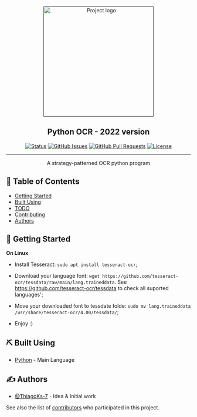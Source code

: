 <p align="center">
  <a href="" rel="noopener">
 <img width=300px height=300px src="https://user-images.githubusercontent.com/83460816/197318075-5671efa6-31d5-4720-91d3-675857949e2b.png" alt="Project logo"></a>
</p>
<h2 align="center">Python OCR - 2022 version</h2>

<div align="center">

[![Status](https://img.shields.io/badge/status-active-success.svg)]()
[![GitHub Issues](https://img.shields.io/github/issues/ThiagoKS-7/Python-Ocr-2022.svg)](https://github.com/ThiagoKS-7/Python-Ocr-2022/issues)
[![GitHub Pull Requests](https://img.shields.io/github/issues-pr/ThiagoKS-7/Python-Ocr-2022.svg)](https://github.com/ThiagoKS-7/Python-Ocr-2022/pulls)
[![License](https://img.shields.io/badge/license-GNUv3-blue.svg)](/LICENSE)

</div>

---

<p align="center"> A strategy-patterned OCR python program
    <br> 
</p>

## 📝 Table of Contents

- [Getting Started](#getting_started)
- [Built Using](#built_using)
- [TODO](../TODO.md)
- [Contributing](../CONTRIBUTING.md)
- [Authors](#authors)

## 🏁 Getting Started <a name = "getting_started"></a>

**On Linux**

- Install Tesseract: `sudo apt install tesseract-ocr`;

- Download your language font: `wget https://github.com/tesseract-ocr/tessdata/raw/main/lang.traineddata`. See https://github.com/tesseract-ocr/tessdata to check all suported languages';

- Move your downloaded font to tessdate folde: `sudo mv lang.traineddata /usr/share/tesseract-ocr/4.00/tessdata/`;

- Enjoy :)

## ⛏️ Built Using <a name = "built_using"></a>

- [Python](https://www.python.org/) - Main Language

## ✍️ Authors <a name = "authors"></a>

- [@ThiagoKs-7](https://github.com/ThiagoKS-7) - Idea & Initial work

See also the list of [contributors](https://github.com/kylelobo/The-Documentation-Compendium/contributors) who participated in this project.

